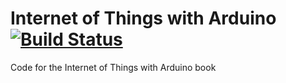 # Internet of Things with Arduino [![Build Status](https://travis-ci.org/openhomeautomation/iot-book.svg)](https://travis-ci.org/openhomeautomation/iot-book)

Code for the Internet of Things with Arduino book
